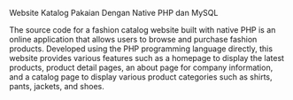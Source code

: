 Website Katalog Pakaian Dengan Native PHP dan MySQL

The source code for a fashion catalog website built with native PHP is an online application that allows users to browse and purchase fashion products. Developed using the PHP programming language directly, this website provides various features such as a homepage to display the latest products, product detail pages, an about page for company information, and a catalog page to display various product categories such as shirts, pants, jackets, and shoes.
